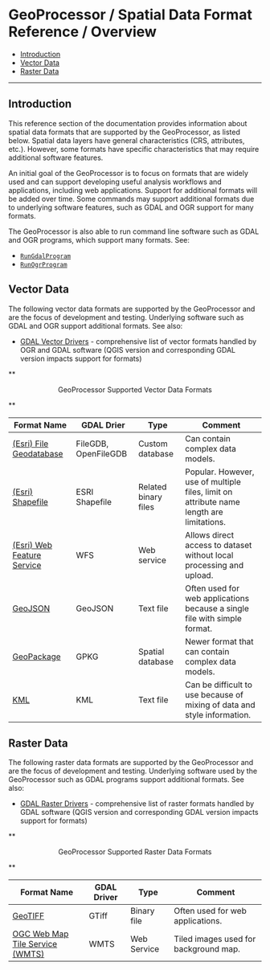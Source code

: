 # GeoProcessor / Spatial Data Format Reference / Overview #

*   [Introduction](#introduction)
*   [Vector Data](#vector-data)
*   [Raster Data](#raster-data)

----

## Introduction ##

This reference section of the documentation provides information about spatial data formats that are
supported by the GeoProcessor, as listed below.
Spatial data layers have general characteristics (CRS, attributes, etc.).
However, some formats have specific characteristics that may require additional software features.

An initial goal of the GeoProcessor is to focus on formats that are widely used and can
support developing useful analysis workflows and applications, including web applications.
Support for additional formats will be added over time.
Some commands may support additional formats due to underlying software features,
such as GDAL and OGR support for many formats.

The GeoProcessor is also able to run command line software such as GDAL and OGR programs,
which support many formats. See:

*   [`RunGdalProgram`](../command-ref/RunOgrProgram/RunOgrProgram.md)
*   [`RunOgrProgram`](../command-ref/RunOgrProgram/RunOgrProgram.md)

## Vector Data ##

The following vector data formats are supported by the GeoProcessor and are the focus of development and testing.
Underlying software such as GDAL and OGR support additional formats. See also:

*   [GDAL Vector Drivers](https://gdal.org/drivers/vector/index.html) - comprehensive list of vector formats handled by OGR and GDAL software
    (QGIS version and corresponding GDAL version impacts support for formats)

**<p style="text-align: center;">
GeoProcessor Supported Vector Data Formats
</p>**

| **Format Name**                                                       | **GDAL Drier**       | **Type**             | **Comment** |
| --------------------------------------------------------------------- | -------------------- | -------------------- | ----------- |
| [(Esri) File Geodatabase](EsriFileGeodatabase/EsriFileGeodatabase.md) | FileGDB, OpenFileGDB | Custom database      | Can contain complex data models. |
| [(Esri) Shapefile](EsriShapefile/EsriShapefile.md)                    | ESRI Shapefile       | Related binary files | Popular.  However, use of multiple files, limit on attribute name length are limitations. |
| [(Esri) Web Feature Service](EsriWFS/EsriWFS.md)                      | WFS                  | Web service          | Allows direct access to dataset without local processing and upload. |
| [GeoJSON](GeoJSON/GeoJSON.md)                                         | GeoJSON              | Text file            | Often used for web applications because a single file with simple format. |
| [GeoPackage](GeoPackage/GeoPackage.md)                                | GPKG                 | Spatial database     | Newer format that can contain complex data models. |
| [KML](KML/KML.md)                                                     | KML                  | Text file            | Can be difficult to use because of mixing of data and style information. |

## Raster Data ##

The following raster data formats are supported by the GeoProcessor and are the focus of development and testing.
Underlying software used by the GeoProcessor such as GDAL programs support additional formats.  See also:

*   [GDAL Raster Drivers](https://gdal.org/drivers/raster/index.html) - comprehensive list of raster formats handled by GDAL software
    (QGIS version and corresponding GDAL version impacts support for formats)

**<p style="text-align: center;">
GeoProcessor Supported Raster Data Formats
</p>**

| **Format Name**                                                       | **GDAL Driver** | **Type**         | **Comment** |
| --------------------------------------------------------------------- | --------------- | ---------------- | ----------- |
| [GeoTIFF](GeoTIFF/GeoTIFF.md)                                         | GTiff           | Binary file      | Often used for web applications. |
| [OGC Web Map Tile Service (WMTS)](OGC-WMTS/OGC-WMTS.md)               | WMTS            | Web Service      | Tiled images used for background map. |

